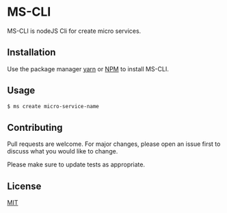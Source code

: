 # MS-CLI

MS-CLI is nodeJS Cli for create micro services.

## Installation

Use the package manager [yarn](https://yarnpkg.com/) or [NPM](https://docs.npmjs.com/cli/v6/commands/npm-install) to install MS-CLI.

## Usage

```bash
$ ms create micro-service-name
```

## Contributing

Pull requests are welcome. For major changes, please open an issue first to discuss what you would like to change.

Please make sure to update tests as appropriate.

## License

[MIT](https://choosealicense.com/licenses/mit/)
